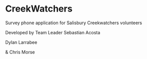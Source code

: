 # CreekWatchers

Survey phone application for Salisbury Creekwatchers volunteers

Developed by Team Leader Sebastian Acosta

Dylan Larrabee

& Chris Morse
